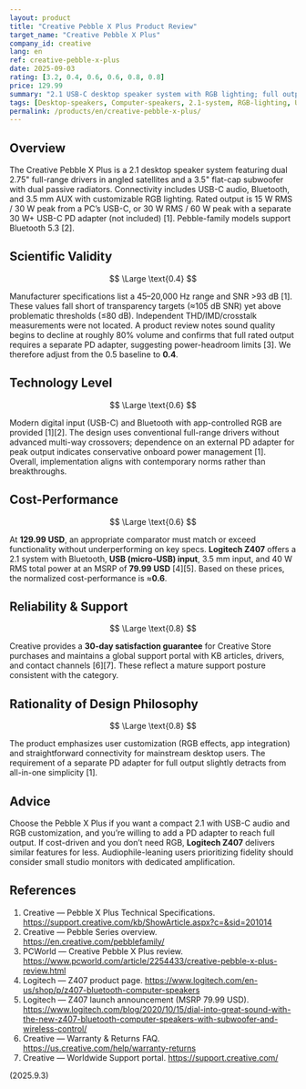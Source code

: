 ```yaml
---
layout: product
title: "Creative Pebble X Plus Product Review"
target_name: "Creative Pebble X Plus"
company_id: creative
lang: en
ref: creative-pebble-x-plus
date: 2025-09-03
rating: [3.2, 0.4, 0.6, 0.6, 0.8, 0.8]
price: 129.99
summary: "2.1 USB-C desktop speaker system with RGB lighting; full output requires a separate USB-C PD adapter"
tags: [Desktop-speakers, Computer-speakers, 2.1-system, RGB-lighting, USB-C]
permalink: /products/en/creative-pebble-x-plus/
---
```


## Overview

The Creative Pebble X Plus is a 2.1 desktop speaker system featuring dual 2.75" full-range drivers in angled satellites and a 3.5" flat-cap subwoofer with dual passive radiators. Connectivity includes USB-C audio, Bluetooth, and 3.5 mm AUX with customizable RGB lighting. Rated output is 15 W RMS / 30 W peak from a PC’s USB-C, or 30 W RMS / 60 W peak with a separate 30 W+ USB-C PD adapter (not included) [1]. Pebble-family models support Bluetooth 5.3 [2].

## Scientific Validity

$$ \Large \text{0.4} $$

Manufacturer specifications list a 45–20,000 Hz range and SNR >93 dB [1]. These values fall short of transparency targets (≈105 dB SNR) yet above problematic thresholds (≤80 dB). Independent THD/IMD/crosstalk measurements were not located. A product review notes sound quality begins to decline at roughly 80% volume and confirms that full rated output requires a separate PD adapter, suggesting power-headroom limits [3]. We therefore adjust from the 0.5 baseline to **0.4**.

## Technology Level

$$ \Large \text{0.6} $$

Modern digital input (USB-C) and Bluetooth with app-controlled RGB are provided [1][2]. The design uses conventional full-range drivers without advanced multi-way crossovers; dependence on an external PD adapter for peak output indicates conservative onboard power management [1]. Overall, implementation aligns with contemporary norms rather than breakthroughs.

## Cost-Performance

$$ \Large \text{0.6} $$

At **129.99 USD**, an appropriate comparator must match or exceed functionality without underperforming on key specs. **Logitech Z407** offers a 2.1 system with Bluetooth, **USB (micro-USB) input**, 3.5 mm input, and 40 W RMS total power at an MSRP of **79.99 USD** [4][5]. Based on these prices, the normalized cost-performance is ≈**0.6**.

## Reliability & Support

$$ \Large \text{0.8} $$

Creative provides a **30-day satisfaction guarantee** for Creative Store purchases and maintains a global support portal with KB articles, drivers, and contact channels [6][7]. These reflect a mature support posture consistent with the category.

## Rationality of Design Philosophy

$$ \Large \text{0.8} $$

The product emphasizes user customization (RGB effects, app integration) and straightforward connectivity for mainstream desktop users. The requirement of a separate PD adapter for full output slightly detracts from all-in-one simplicity [1].

## Advice

Choose the Pebble X Plus if you want a compact 2.1 with USB-C audio and RGB customization, and you’re willing to add a PD adapter to reach full output. If cost-driven and you don’t need RGB, **Logitech Z407** delivers similar features for less. Audiophile-leaning users prioritizing fidelity should consider small studio monitors with dedicated amplification.

## References

1. Creative — Pebble X Plus Technical Specifications. https://support.creative.com/kb/ShowArticle.aspx?c=&sid=201014  
2. Creative — Pebble Series overview. https://en.creative.com/pebblefamily/  
3. PCWorld — Creative Pebble X Plus review. https://www.pcworld.com/article/2254433/creative-pebble-x-plus-review.html  
4. Logitech — Z407 product page. https://www.logitech.com/en-us/shop/p/z407-bluetooth-computer-speakers  
5. Logitech — Z407 launch announcement (MSRP 79.99 USD). https://www.logitech.com/blog/2020/10/15/dial-into-great-sound-with-the-new-z407-bluetooth-computer-speakers-with-subwoofer-and-wireless-control/  
6. Creative — Warranty & Returns FAQ. https://us.creative.com/help/warranty-returns  
7. Creative — Worldwide Support portal. https://support.creative.com/


(2025.9.3)